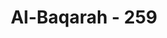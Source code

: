 ---
title: "Al-Baqarah - 259"
no: 259
arabic_no: ٢٥٩
ayah: اَوْ كَالَّذِيْ مَرَّ عَلٰى قَرْيَةٍ وَّهِيَ خَاوِيَةٌ عَلٰى عُرُوْشِهَاۚ قَالَ اَنّٰى يُحْيٖ هٰذِهِ اللّٰهُ بَعْدَ مَوْتِهَا ۚ فَاَمَاتَهُ اللّٰهُ مِائَةَ عَامٍ ثُمَّ بَعَثَهٗ ۗ قَالَ كَمْ لَبِثْتَ ۗ قَالَ لَبِثْتُ يَوْمًا اَوْ بَعْضَ يَوْمٍۗ قَالَ بَلْ لَّبِثْتَ مِائَةَ عَامٍ فَانْظُرْ اِلٰى طَعَامِكَ وَشَرَابِكَ لَمْ يَتَسَنَّهْ ۚ وَانْظُرْ اِلٰى حِمَارِكَۗ وَلِنَجْعَلَكَ اٰيَةً لِّلنَّاسِ وَانْظُرْ اِلَى الْعِظَامِ كَيْفَ نُنْشِزُهَا ثُمَّ نَكْسُوْهَا لَحْمًا ۗ فَلَمَّا تَبَيَّنَ لَهٗ ۙ قَالَ اَعْلَمُ اَنَّ اللّٰهَ عَلٰى كُلِّ شَيْءٍ قَدِيْرٌ
translation: "Atau seperti orang yang melewati suatu negeri yang (bangunan-bangunannya) telah roboh hingga menutupi (reruntuhan) atap-atapnya, dia berkata, “Bagaimana Allah menghidupkan kembali (negeri) ini setelah hancur?” Lalu Allah mematikannya (orang itu) selama seratus tahun, kemudian membangkitkannya (menghidupkannya) kembali. Dan (Allah) bertanya, “Berapa lama engkau tinggal (di sini)?” Dia (orang itu) menjawab, “Aku tinggal (di sini) sehari atau setengah hari.” Allah berfirman, “Tidak! Engkau telah tinggal seratus tahun. Lihatlah makanan dan minumanmu yang belum berubah, tetapi lihatlah keledaimu (yang telah menjadi tulang belulang). Dan agar Kami jadikan engkau tanda kekuasaan Kami bagi manusia. Lihatlah tulang belulang (keledai itu), bagaimana Kami menyusunnya kembali, kemudian Kami membalutnya dengan daging.” Maka ketika telah nyata baginya, dia pun berkata, “Saya mengetahui bahwa Allah Mahakuasa atas segala sesuatu.”"
tafsir: "Dalam ayat ini, Allah memberikan perumpamaan lain, yang juga bertujuan untuk membuktikan kekuasaan-Nya. Akan tetapi tokoh yang dikemukakan dalam perumpamaan ini bukanlah seorang yang ingkar dan tidak percaya kepada kekuasaan-Nya, melainkan seorang yang pada mulanya masih ragu tentang kekuasaan Allah, tetapi setelah melihat berbagai bukti yang nyata maka dia beriman dengan sepenuh hatinya dan mengakui bahwa Allah Mahakuasa atas segala sesuatu.\n\nDisebutkan bahwa orang itu pada suatu kali berjalan melalui suatu desa yang sudah merupakan puing-puing belaka. Bangunannya sudah roboh, sehingga atap-atap yang jatuh ke tanah sudah tertimbun oleh reruntuhan dindingnya. Karena masih meragukan kekuasaan Allah, maka ketika dia menyaksikan puing-puing tersebut dia berkata, \"Mungkinkah Allah menghidupkan kembali desa yang telah roboh ini, dan mengembalikannya kepada keadaan semula?\"\n\nKeraguannya tentang kekuasaan Allah untuk dapat mengembalikan desa itu kepada keadaan semula, dapat kita terapkan kepada sesuatu yang lebih besar dari itu, yakni: \"Kuasakah Allah untuk menghidupkan makhluk-Nya kembali pada Hari Kebangkitan, setelah mereka semua musnah pada hari kiamat?\"\n\nOleh karena orang tersebut bukan orang kafir, melainkan orang yang masih berada dalam tingkat keragu-raguan tentang kekuasaan Allah, dan dia memerlukan bukti dan keterangan, maka Allah berbuat sesuatu yang akan memberikan keterangan dan bukti tersebut kepadanya. Kejadian tersebut adalah demikian: Setelah dia menemukan desa itu sunyi sepi dan bangunan-bangunannya sudah menjadi puing, dia masih menemukan di sana pohon-pohon yang sedang berbuah. Lalu dia berhenti di suatu tempat, dan setelah menambatkan keledainya maka dia mengambil buah-buahan dan dimakannya. Sesudah makan ia pun tertidur. Pada saat itu Allah swt mematikannya, yaitu dengan mengeluarkan rohnya dari jasadnya. Seratus tahun kemudian Allah swt menghidupkan-Nya kembali, dengan mengembalikannya seperti keadaan semula, dan mengembalikan ruhnya ke tubuhnya. Proses \"menghidupkan kembali\" ini berlangsung dengan cepat dan mudah, tanpa melalui masa kanak-kanak dan sebagainya. Sisa makanan yang ditinggalkannya sebelum dia dimatikan, ternyata masih utuh dan tidak rusak, sedang keledainya sudah mati, tinggal tulang-belulang belaka. Setelah dia dihidupkan seperti semula, maka Allah mengajukan suatu pertanyaan kepadanya, \"Sudah berapa lamakah kamu berada di tempat itu?\" Allah swt mengajukan pertanyaan itu untuk menunjukkan kepadanya bahwa dia tidak dapat mengetahui segala sesuatu, termasuk hal ihwal dirinya sendiri. Hal ini ternyata benar. Orang itu menyangka bahwa dia berada di tempat itu baru sebentar saja, yaitu sehari atau setengah hari. Sebab itu dia menjawab, \"Aku berada di tempat ini baru sehari atau setengah hari saja\".\n\nLalu Allah menerangkan kepadanya bahwa dia telah berada di tempat itu seratus tahun lamanya. Kemudian Allah menyuruhnya untuk memperhatikan sisa-sisa makanan dan minuman yang ditinggalkannya seratus tahun yang lalu, yang masih utuh dan tidak rusak. Ini membuktikan kekuasaan Allah, sebab biasanya makanan menjadi rusak setelah dua atau tiga hari saja. Allah juga menyuruhnya untuk memperhatikan keledainya yang telah menjadi tulang-belulang pada tempat itu. Kemudian Allah memperlihatkan kepadanya bagaimana Dia menyusun tulang-tulang itu di tempat dan susunannya semula. Sesudah itu diberi-Nya daging dan kulit serta alat tubuh lainnya, serta ditiupkan-Nya roh ke tubuh keledai itu sehingga ia hidup kembali. \n\nSetelah melihat berbagai kenyataan itu semuanya, maka orang tersebut menyatakan imannya dengan ucapan, \"Sekarang aku yakin benar bahwa Allah Mahakuasa atas segala sesuatu, termasuk menghidupkan kembali makhluk yang sudah mati.\" Berdasarkan keyakinan itu hilanglah keragu-raguannya tentang hari kebangkitan.\n\nDalam ayat ini Allah swt. tidak menjelaskan nama orang tersebut serta nama negeri yang dilaluinya. Yang penting dalam ayat ini adalah pelajaran yang dapat diambil dari peristiwa itu.\n\nBukti-bukti kekuasaan Allah yang diperlihatkan dalam ayat ini adalah sebagai berikut:\n\n1.Orang itu dihidupkan kembali sesudah dia mati seratus tahun lamanya. Tulang-belulang keledainya menjadi bukti untuk memastikan bahwa keledainya itu benar-benar telah mati sejak waktu yang lama. Allah kuasa menghidupkannya kembali.\n\n2.Sisa-sisa makanan dan minumannya seratus tahun yang lalu itu ternyata masih utuh, tentu saja atas kehendak dan kekuasaan Allah. Ini membuktikan kekuasaan-Nya sebab dalam keadaan biasa, makanan dan minuman akan rusak setelah beberapa hari. Atau makanan itu memang telah rusak, tetapi Allah dapat mengembalikannya seperti semula. Ini pun menunjukkan kekuasaan-Nya.\n\n3.Keledainya yang telah lama mati dan tinggal tulang-belulangnya, oleh Tuhan dihidupkan kembali seperti semula. Hal ini dilakukan di hadapan mata orang tersebut agar dapat disaksikan dengan nyata.\n\nSemua hal itu merupakan bukti yang nyata tentang kekuasaan Allah, dan bahwa Allah kuasa menciptakan sesuatu, dan kuasa pula untuk mengulangi kejadian makhluknya. Maka sirnalah segala macam syubhat dan keraguan, dan timbullah keyakinan yang kokoh tentang keesaan dan kekuasaan Allah. Dia Mahakuasa atas segala sesuatu, termasuk membangkitkan dan menghidupkan kembali makhluk-Nya di akhirat sesudah kiamat."
---
